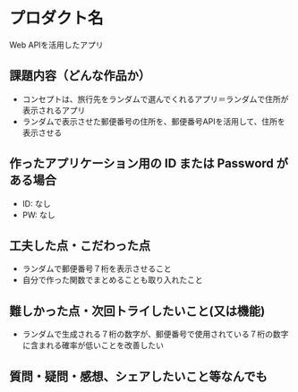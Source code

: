 # プロダクト名

Web APIを活用したアプリ

## 課題内容（どんな作品か）

- コンセプトは、旅行先をランダムで選んでくれるアプリ＝ランダムで住所が表示されるアプリ
- ランダムで表示させた郵便番号の住所を、郵便番号APIを活用して、住所を表示させる

## 作ったアプリケーション用の ID または Password がある場合

- ID: なし
- PW: なし

## 工夫した点・こだわった点

- ランダムで郵便番号７桁を表示させること
- 自分で作った関数でまとめることも取り入れたこと

## 難しかった点・次回トライしたいこと(又は機能)

- ランダムで生成される７桁の数字が、郵便番号で使用されている７桁の数字に含まれる確率が低いことを改善したい

## 質問・疑問・感想、シェアしたいこと等なんでも

